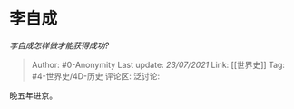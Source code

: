 # 李自成
*李自成怎样做才能获得成功?*

> Author: #0-Anonymity
> Last update: *23/07/2021*
> Link: [[世界史]]
> Tag: #4-世界史/4D-历史
> 评论区:
> 泛讨论:

晚五年进京。
